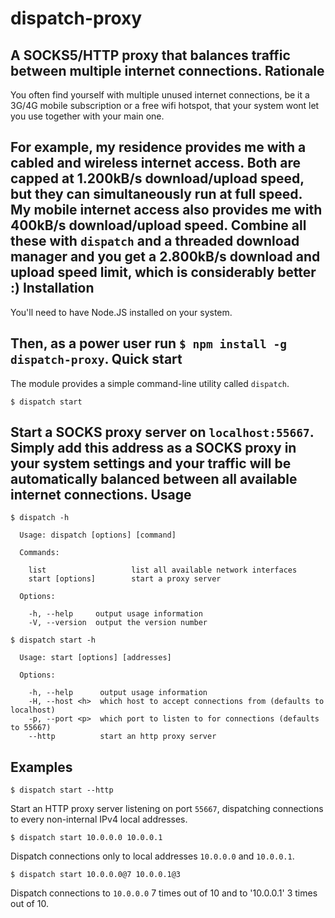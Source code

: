 dispatch-proxy
==============
A SOCKS5/HTTP proxy that balances traffic between multiple internet connections.
Rationale
---------
You often find yourself with multiple unused internet connections, be it a 3G/4G mobile subscription or a free wifi hotspot, that your system wont let you use together with your main one.

For example, my residence provides me with a cabled and wireless internet access. Both are capped at 1.200kB/s download/upload speed, but they can simultaneously run at full speed. My mobile internet access also provides me with 400kB/s download/upload speed. Combine all these with `dispatch` and a threaded download manager and you get a 2.800kB/s download and upload speed limit, which is considerably better :)
Installation
------------
You'll need to have Node.JS installed on your system.

Then, as a power user run `$ npm install -g dispatch-proxy`.
Quick start
-----------
The module provides a simple command-line utility called `dispatch`.
```
$ dispatch start
```
Start a SOCKS proxy server on `localhost:55667`. Simply add this address as a SOCKS proxy in your system settings and your traffic will be automatically balanced between all available internet connections.
Usage
-----
```
$ dispatch -h

  Usage: dispatch [options] [command]

  Commands:

    list                   list all available network interfaces
    start [options]        start a proxy server

  Options:

    -h, --help     output usage information
    -V, --version  output the version number
```
```
$ dispatch start -h

  Usage: start [options] [addresses]

  Options:

    -h, --help      output usage information
    -H, --host <h>  which host to accept connections from (defaults to localhost)
    -p, --port <p>  which port to listen to for connections (defaults to 55667)
    --http          start an http proxy server
```
Examples
--------
```
$ dispatch start --http
```
Start an HTTP proxy server listening on port `55667`, dispatching connections to every non-internal IPv4 local addresses.
```
$ dispatch start 10.0.0.0 10.0.0.1
```
Dispatch connections only to local addresses `10.0.0.0` and `10.0.0.1`.
```
$ dispatch start 10.0.0.0@7 10.0.0.1@3
```
Dispatch connections to `10.0.0.0` 7 times out of 10 and to '10.0.0.1' 3 times out of 10.
